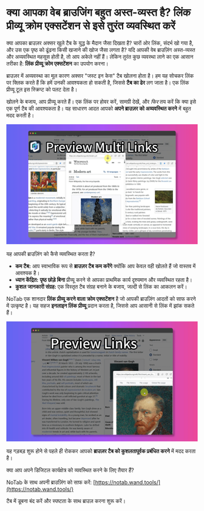 # क्या आपका वेब ब्राउजिंग बहुत अस्त-व्यस्त है? लिंक प्रीव्यू क्रोम एक्सटेंशन से इसे तुरंत व्यवस्थित करें

क्या आपका ब्राउज़र अक्सर खुले टैब के युद्ध के मैदान जैसा दिखता है? चारों ओर लिंक, संदर्भ खो गया है, और उस एक पृष्ठ को ढूंढना किसी खजाने की खोज जैसा लगता है? यदि आपकी वेब ब्राउज़िंग अस्त-व्यस्त और अव्यवस्थित महसूस होती है, तो आप अकेले नहीं हैं। लेकिन तुरंत कुछ व्यवस्था लाने का एक आसान तरीका है: **लिंक प्रीव्यू क्रोम एक्सटेंशन** का उपयोग करना।

ब्राउज़र में अव्यवस्था का मूल कारण अक्सर "जस्ट इन केस" टैब खोलना होता है। हम यह सोचकर लिंक पर क्लिक करते हैं कि हमें उनकी आवश्यकता हो सकती है, जिससे **टैब का ढेर** लग जाता है। एक लिंक प्रीव्यू टूल इस स्क्रिप्ट को पलट देता है।

खोलने के बजाय, आप प्रीव्यू करते हैं। एक लिंक पर होवर करें, सामग्री देखें, और *फिर* तय करें कि क्या इसे एक पूर्ण टैब की आवश्यकता है। यह साधारण आदत आपको **अपने ब्राउज़र को अव्यवस्थित करने** में बहुत मदद करती है।

![लिंक प्रीव्यू के साथ साफ ब्राउजिंग](../images/notab1.png)

यह आपकी ब्राउज़िंग को कैसे व्यवस्थित करता है?
*   **कम टैब:** आप स्वाभाविक रूप से **ब्राउज़र टैब कम करेंगे** क्योंकि आप केवल वही खोलते हैं जो वास्तव में आवश्यक है।
*   **ध्यान केंद्रित:** **पृष्ठ छोड़े बिना** प्रीव्यू करने से आपका प्राथमिक कार्य दृश्यमान और व्यवस्थित रहता है।
*   **कुशल जानकारी संग्रह:** एक विस्तृत टैब संग्रह बनाने के बजाय, जल्दी से लिंक का आकलन करें।

NoTab एक शानदार **लिंक प्रीव्यू करने वाला क्रोम एक्सटेंशन** है जो आपकी ब्राउज़िंग आदतों को साफ करने में उत्कृष्ट है। यह सहज **इनलाइन लिंक प्रीव्यू** प्रदान करता है, जिससे आप आसानी से लिंक में झांक सकते हैं।

![संगठन के लिए NoTab इंटरफेस](../images/notab2.png)

यह गड़बड़ शुरू होने से पहले ही रोककर आपको **ब्राउज़र टैब को कुशलतापूर्वक प्रबंधित करने** में मदद करता है।

क्या आप अपने डिजिटल कार्यक्षेत्र को व्यवस्थित करने के लिए तैयार हैं?

NoTab के साथ अपनी ब्राउज़िंग को साफ करें: [https://notab.wand.tools/](https://notab.wand.tools/)

टैब में डूबना बंद करें और स्पष्टता के साथ ब्राउज़ करना शुरू करें।
